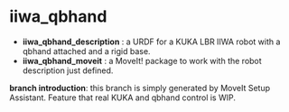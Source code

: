 # iiwa_qbhand

- **iiwa_qbhand_description** : a URDF for a KUKA LBR IIWA robot with a qbhand attached and a rigid base.
- **iiwa_qbhand_moveit** : a MoveIt! package to work with the robot description just defined.

**branch introduction**: this branch is simply generated by MoveIt Setup Assistant. Feature that real KUKA and qbhand control is WIP.
